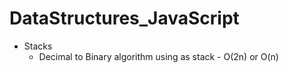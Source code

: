 # DataStructures_JavaScript

- Stacks
  - Decimal to Binary algorithm using as stack - O(2n) or O(n)
